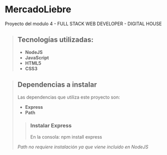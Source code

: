 # MercadoLiebre

Proyecto del modulo 4 - FULL STACK WEB DEVELOPER - DIGITAL HOUSE

> ## Tecnologías utilizadas:
>
>  - **NodeJS**
>  - **JavaScript**
>  - **HTML5**
>  - **CSS3**


> ## Dependencias a instalar
> 
> Las dependencias que utiliza este proyecto son:
> 
> - **Express**
> - **Path**
>
>> ### Instalar Express
>>
>> En la consola:
>>     npm install express
>>
> *Path no requiere instalación ya que viene incluido en NodeJS*
